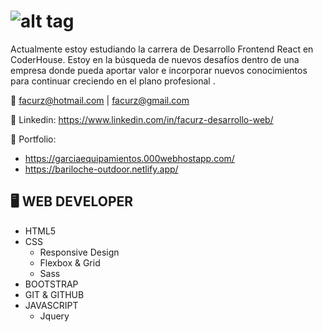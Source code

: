 # ![alt tag](https://media-exp1.licdn.com/dms/image/C4E16AQH7b5qf_PXaTQ/profile-displaybackgroundimage-shrink_200_800/0/1635605370178?e=1646870400&v=beta&t=uQD2295CzPVQo2zCdHGWrbbxJjiQNF9NlD4ErkKo7wg)

Actualmente estoy estudiando la carrera de Desarrollo Frontend React en CoderHouse. 
Estoy en la búsqueda de nuevos desafíos dentro de una empresa donde pueda aportar valor e incorporar nuevos conocimientos para continuar creciendo en el plano profesional .

:e-mail: facurz@hotmail.com | facurz@gmail.com

:link: Linkedin: https://www.linkedin.com/in/facurz-desarrollo-web/

:link: Portfolio: 
 * https://garciaequipamientos.000webhostapp.com/
 * https://bariloche-outdoor.netlify.app/



## :desktop_computer: WEB DEVELOPER


* HTML5
* CSS
  * Responsive Design
  * Flexbox & Grid
  * Sass
* BOOTSTRAP 
* GIT & GITHUB
* JAVASCRIPT 
  * Jquery


